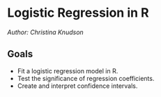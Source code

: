 # Logistic Regression in R

*Author: Christina Knudson*




## Goals

* Fit a logistic regression model in R.
* Test the significance of regression coefficients.
* Create and interpret confidence intervals.

